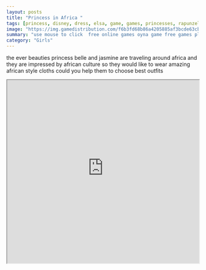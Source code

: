 ```yaml
---
layout: posts
title: "Princess in Africa "
tags: [princess, disney, dress, elsa, game, games, princesses, rapunzel, free, online, games, oyna, game, free, games, play, play, games]
image: "https://img.gamedistribution.com/f6b3fd68b86a4205885af3bcde63cb8b.jpg"
summary: "use mouse to click  free online games oyna game free games play play games"
category: "Girls"
---
```


the ever beauties princess belle and jasmine are traveling around africa and they are impressed by african culture so they would like to wear amazing african style cloths could you help them to choose best outfits

<iframe width="100%" height="480px;" src="https://html5.gamedistribution.com/f6b3fd68b86a4205885af3bcde63cb8b/"></iframe>